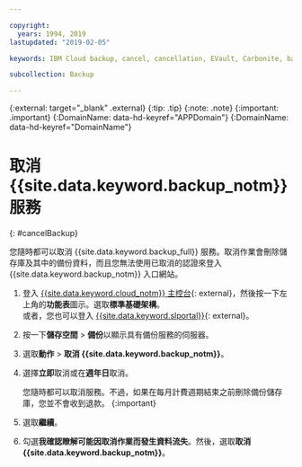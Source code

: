 ```yaml
---

copyright:
  years: 1994, 2019
lastupdated: "2019-02-05"

keywords: IBM Cloud backup, cancel, cancellation, EVault, Carbonite, backup

subcollection: Backup

---
```

{:external: target="_blank" .external}
{:tip: .tip}
{:note: .note}
{:important: .important}
{:DomainName: data-hd-keyref="APPDomain"}
{:DomainName: data-hd-keyref="DomainName"}

# 取消 {{site.data.keyword.backup_notm}} 服務
{: #cancelBackup}

您隨時都可以取消 {{site.data.keyword.backup_full}} 服務。取消作業會刪除儲存庫及其中的備份資料，而且您無法使用已取消的認證來登入 {{site.data.keyword.backup_notm}} 入口網站。

1. 登入 [{{site.data.keyword.cloud_notm}} 主控台](https://{DomainName}){: external}，然後按一下左上角的**功能表**圖示。選取**標準基礎架構**。<br/>
      或者，您也可以登入 [{{site.data.keyword.slportal}}](https://control.softlayer.com/){: external}。
2. 按一下**儲存空間** > **備份**以顯示具有備份服務的伺服器。
3. 選取**動作** > **取消 {{site.data.keyword.backup_notm}}**。
4. 選擇**立即**取消或在**週年日**取消。

   您隨時都可以取消服務。不過，如果在每月計費週期結束之前刪除備份儲存庫，您並不會收到退款。
{:important}
5. 選取**繼續**。
6. 勾選**我確認瞭解可能因取消作業而發生資料流失**。然後，選取**取消 {{site.data.keyword.backup_notm}}**。
